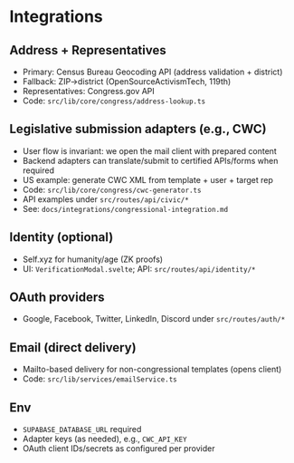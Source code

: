 # Integrations

## Address + Representatives
- Primary: Census Bureau Geocoding API (address validation + district)
- Fallback: ZIP→district (OpenSourceActivismTech, 119th)
- Representatives: Congress.gov API
- Code: `src/lib/core/congress/address-lookup.ts`

## Legislative submission adapters (e.g., CWC)
- User flow is invariant: we open the mail client with prepared content
- Backend adapters can translate/submit to certified APIs/forms when required
- US example: generate CWC XML from template + user + target rep
- Code: `src/lib/core/congress/cwc-generator.ts`
- API examples under `src/routes/api/civic/*`
- See: `docs/integrations/congressional-integration.md`

## Identity (optional)
- Self.xyz for humanity/age (ZK proofs)
- UI: `VerificationModal.svelte`; API: `src/routes/api/identity/*`

## OAuth providers
- Google, Facebook, Twitter, LinkedIn, Discord under `src/routes/auth/*`

## Email (direct delivery)
- Mailto-based delivery for non-congressional templates (opens client)
- Code: `src/lib/services/emailService.ts`

## Env
- `SUPABASE_DATABASE_URL` required
- Adapter keys (as needed), e.g., `CWC_API_KEY`
- OAuth client IDs/secrets as configured per provider
